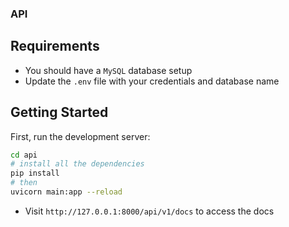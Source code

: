 ### API

## Requirements

* You should have a `MySQL` database setup
* Update the `.env` file with your credentials and database name

## Getting Started

First, run the development server:

```bash
cd api
# install all the dependencies
pip install
# then
uvicorn main:app --reload
```

* Visit `http://127.0.0.1:8000/api/v1/docs` to access the docs
